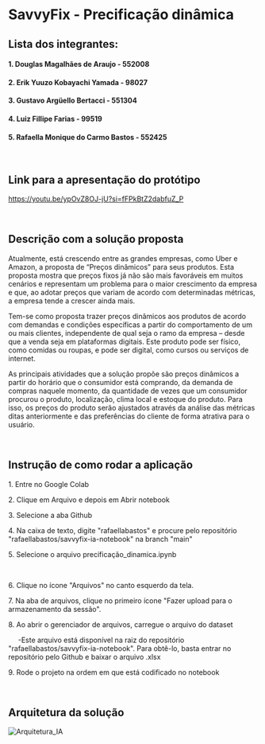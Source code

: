 # SavvyFix - Precificação dinâmica

## Lista dos integrantes:
#### 1. Douglas Magalhães de Araujo - 552008

#### 2. Erik Yuuzo Kobayachi Yamada - 98027

#### 3. Gustavo Argüello Bertacci - 551304

#### 4. Luiz Fillipe Farias - 99519

#### 5. Rafaella Monique do Carmo Bastos - 552425

<br>

## Link para a apresentação do protótipo
https://youtu.be/ypOvZ8OJ-jU?si=fFPkBtZ2dabfuZ_P

<br>

## Descrição com a solução proposta
<p>Atualmente, está crescendo entre as grandes empresas, como Uber e Amazon, a proposta de “Preços dinâmicos” para seus produtos. Esta proposta mostra que preços fixos já não são mais favoráveis em muitos cenários e representam um problema para o maior crescimento da empresa e que, ao adotar preços que variam de acordo com determinadas métricas, a empresa tende a crescer ainda mais.</p>

<p>Tem-se como proposta trazer preços dinâmicos aos produtos de acordo com demandas e condições específicas a partir do comportamento de um ou mais clientes, independente de qual seja o ramo da empresa – desde que a venda seja em plataformas digitais. Este produto pode ser físico, como comidas ou roupas, e pode ser digital, como cursos ou serviços de internet.</p>

<p>As principais atividades que a solução propõe são preços dinâmicos a partir do horário que o consumidor está comprando, da demanda de compras naquele momento, da quantidade de vezes que um consumidor procurou o produto, localização, clima local e estoque do produto. Para isso, os preços do produto serão ajustados através da análise das métricas ditas anteriormente e das preferências do cliente de forma atrativa para o usuário.</p>

<br>

## Instrução de como rodar a aplicação
<p>1. Entre no Google Colab </p>
<p>2. Clique em Arquivo e depois em Abrir notebook</p>
<p>3. Selecione a aba Github</p>
<p>4. Na caixa de texto, digite "rafaellabastos" e procure pelo repositório "rafaellabastos/savvyfix-ia-notebook" na branch "main"</p>
<p>5. Selecione o arquivo precificação_dinamica.ipynb</p>
<br>
<p>6. Clique no ícone "Arquivos" no canto esquerdo da tela.</p>
<p>7. Na aba de arquivos, clique no primeiro ícone "Fazer upload para o armazenamento da sessão".</p>
<p>8. Ao abrir o gerenciador de arquivos, carregue o arquivo do dataset</p>
<p>&nbsp;&nbsp;&nbsp;&nbsp;&nbsp;-Este arquivo está disponível na raiz do repositório "rafaellabastos/savvyfix-ia-notebook". Para obtê-lo, basta entrar no repositório pelo Github e baixar o arquivo .xlsx</p>
<p>9. Rode o projeto na ordem em que está codificado no notebook</p>

<br>

## Arquitetura da solução
![Arquitetura_IA](https://github.com/user-attachments/assets/bad14793-9bcb-452d-9564-77d39f9e0b21)



